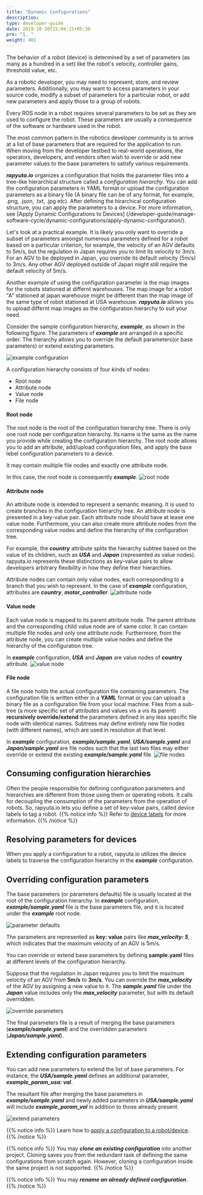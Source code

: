```yaml
---
title: "Dynamic Configurations"
description:
type: developer-guide
date: 2019-10-30T15:04:21+05:30
pre: "1. "
weight: 401
---
```

The behavior of a robot (device) is determined by a set of
parameters (as many as a hundred in a set) like the robot's
velocity, controller gains, threshold value, etc.

As a robotic developer, you may need to represent, store,
and review parameters. Additionally, you may want to access
parameters in your source code, modify a subset of parameters
for a particular robot, or add new parameters and apply those to a
group of robots.

Every ROS node in a robot requires several parameters to be set as they
are used to configure the robot. These parameters are usually a
consequence of the software or hardware used in the robot.

The most common pattern in the robotics developer community is to
arrive at a list of base parameters that are required for the
application to run. When moving from the developer testbed to
real-world operations, the operators, developers, and vendors
often wish to override or add new parameter values to the base parameters to satisfy various
requirements.

***rapyuta.io*** organizes a configuration that holds the parameter files into a tree-like hierarchical structure called a *configuration hierarchy*. You can add the configuration parameters in YAML format or upload the configuration parameters as a binary file (A binary file can be of any format, for example, .png, .json, .txt, .jpg etc). After defining the hirarchical configuration structure, you can apply the parameters to a device. For more information, see [Apply Dynamic Configurations to Devices] (/developer-guide/manage-software-cycle/dynamic-configurations/apply-dynamic-configuration/).

Let's look at a practical example. It is likely you only want to
override a subset of parameters amongst numerous parameters defined
for a robot based on a particular criterion, for example, the velocity of an
AGV defaults to 5m/s, but the regulation in Japan requires you to
limit its velocity to 3m/s. For an AGV to be deployed in Japan,
you override its default velocity (5m/s) to 3m/s. Any other AGV
deployed outside of Japan might still require the default velocity of 5m/s.

Another example of using the configuration parameter is the map images for the robots stationed at differnt warehouses. The map image for a robot "A" stationed at japan warehouse might be different than the map image of the same type of robot stationed at USA warehouse. ***rapyuta.io*** allows you to upload differnt map images as the configuration hierarchy to suit your need.  

 Consider the sample
configuration hierarchy, ***example***, as shown in the following figure.
The parameters of ***example*** are arranged in a specific order. The
hierarchy allows you to override the default parameters(or base parameters)
or extend existing parameters.



![example configuration](/images/core-concepts/configurations/example-config.png?classes=border,shadow&width=30pc)

A configuration hierarchy consists of four kinds of nodes:

* Root node
* Attribute node
* Value node
* File node

#### Root node
The root node is the root of the configuration hierarchy tree. There
is only one root node per configuration hierarchy. Its name is the
same as the name you provide while creating the configuration
hierarchy. The root node allows you to add an attribute, add/upload configuration files, and apply the base lebel configuration parameters to a device.

 It may contain multiple file nodes and exactly one
attribute node.

In this case, the root node is consequently ***example***.
![root node](/images/core-concepts/configurations/root-node.png?classes=border,shadow&width=30pc)

#### Attribute node
An attribute node is intended to represent a semantic meaning. It is
used to create branches in the configuration hierarchy tree. An attribute node is presented in a key-value pair. Each attribute node should have at lease one value node. Furthermore, you can also create more attribute nodes from the corresponding value nodes and define the hierarchy of the configuration tree.

For example,
the ***country*** attribute splits the hierarchy subtree based on
the value of its children, such as ***USA*** and ***Japan*** (represented as
value nodes). rapyuta.io represents these distinctions as key-value pairs to
allow developers arbitrary flexibility in how they define their hierarchies. 

Attribute nodes can contain only value nodes, each corresponding to a
branch that you wish to represent. In the case of ***example*** configuration, attributes are ***country***, ***motor_controller***.
![attribute node](/images/core-concepts/configurations/attribute-nodes.png?classes=border,shadow&width=30pc)

#### Value node
Each value node is mapped to its parent attribute node. The parent attribute and the corresponding child value node are of same color. It can contain
multiple file nodes and only one attribute node. Furthermore, from the attribute node, you can create multiple value nodes and define the hierarchy of the configuration tree.

In ***example*** configuration, ***USA*** and ***Japan*** are value nodes of **country** attribute.
![value node](/images/core-concepts/configurations/value-node.png?classes=border,shadow&width=30pc)

#### File node
A file node holds the actual configuration file containing
parameters. The configuration file is written either in a **YAML** format or you can upload a binary file as a configuration file from your local machine. Files
from a sub-tree (a more specific set of attributes and values vis a
vis its parent) **recursively override/extend** the parameters defined in
any less specific file node with identical names. Subtrees may define
entirely new file nodes (with different names), which are used in
resolution at that level.

In ***example*** configuration, ***example/sample.yaml***, ***USA/sample.yaml***
and ***Japan/sample.yaml*** are file nodes such that the last two files may
either override or extend the existing ***example/sample.yaml*** file.
![file nodes](/images/core-concepts/configurations/parameters-files.png?classes=border,shadow&width=30pc)

## Consuming configuration hierarchies
Often the people responsible for defining configuration
parameters and hierarchies are different from those using them or
operating robots. It calls for decoupling the consumption of the
parameters from the operation of robots. So, rapyuta.io
lets you define a set of key-value pairs, called
device labels to tag a robot.
{{% notice info %}}
Refer to [device labels](/developer-guide/manage-software-cycle/dynamic-configurations/device-labels/) for more information.
{{% /notice %}}

## Resolving parameters for devices
When you apply a configuration to a robot, rapyuta.io
utilizes the device labels to traverse the configuration
hierarchy in the ***example*** configuration.

## Overriding configuration parameters
The base parameters (or parameters defaults) file is usually located at
the root of the configuration hierarchy. In ***example*** configuration,
***example/sample.yaml*** file is the base parameters file, and it is located
under the ***example*** root node.

![parameter defaults](/images/core-concepts/configurations/parameter-defaults.png?classes=border,shadow&width=50pc)

The parameters are represented as **key: value** pairs like
***max_velocity: 5***, which indicates that the maximum velocity of an
AGV is 5m/s.

You can override or extend base parameters by defining **sample.yaml**
files at different levels of the configuration hierarchy.

Suppose that the regulation in Japan requires you to limit the
maximum velocity of an AGV from **5m/s** to **3m/s**. You can override the
***max_velocity*** of the AGV by assigning a new value to it. The
***sample.yaml*** file under the ***Japan*** value includes only the
***max_velocity*** parameter, but with its default overridden.

![override parameters](/images/core-concepts/configurations/override-max-vel.png?classes=border,shadow&width=65pc)

The final parameters file is a result of merging the base parameters
(***example/sample.yaml***) and the overridden parameters
(***Japan/sample.yaml***).

## Extending configuration parameters
You can add new parameters to extend the list of base
parameters. For instance, the ***USA/sample.yaml*** defines an additional parameter, ***example_param_usa: val***.

The resultant file after merging the base parameters in ***example/sample.yaml***
and newly added parameters in ***USA/sample.yaml*** will include
***example_param_val*** in addition to those already present.

![extend parameters](/images/core-concepts/configurations/extend-params.png?classes=border,shadow&width=80pc)


{{% notice info %}}
Learn how to
[apply a configuration to a robot/device](/developer-guide/manage-software-cycle/dynamic-configurations/apply-dynamic-configs/).
{{% /notice %}}

{{% notice info %}}
You may ***clone an existing configuration*** into another project.
Cloning saves you from the redundant task of defining the
same configurations from scratch again. However, cloning a configuration
inside the same project is not supported.
{{% /notice %}}

{{% notice info %}}
You may ***rename an already defined configuration***.
{{% /notice %}}